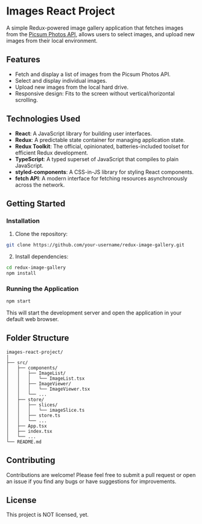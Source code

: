 # Images React Project

A simple Redux-powered image gallery application that fetches images from the [Picsum Photos API](https://picsum.photos/), allows users to select images, and upload new images from their local environment.

## Features

- Fetch and display a list of images from the Picsum Photos API.
- Select and display individual images.
- Upload new images from the local hard drive.
- Responsive design: Fits to the screen without vertical/horizontal scrolling.

## Technologies Used

- **React**: A JavaScript library for building user interfaces.
- **Redux**: A predictable state container for managing application state.
- **Redux Toolkit**: The official, opinionated, batteries-included toolset for efficient Redux development.
- **TypeScript**: A typed superset of JavaScript that compiles to plain JavaScript.
- **styled-components**: A CSS-in-JS library for styling React components.
- **fetch API**: A modern interface for fetching resources asynchronously across the network.

## Getting Started

### Installation

1. Clone the repository:

```bash
git clone https://github.com/your-username/redux-image-gallery.git
```

2. Install dependencies:

```bash
cd redux-image-gallery
npm install
```

### Running the Application

```bash
npm start
```

This will start the development server and open the application in your default web browser.

## Folder Structure

```
images-react-project/
│
├── src/
│   ├── components/
│   │   ├── ImageList/
│   │   │   └── ImageList.tsx
│   │   ├── ImageViewer/
│   │   │   └── ImageViewer.tsx
│   │   └── ...
│   ├── store/
│   │   ├── slices/
│   │   │   └── imageSlice.ts
│   │   ├── store.ts
│   │   └── ...
│   ├── App.tsx
│   ├── index.tsx
│   └── ...
└── README.md
```

## Contributing

Contributions are welcome! Please feel free to submit a pull request or open an issue if you find any bugs or have suggestions for improvements.

## License

This project is NOT licensed, yet.
